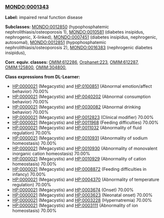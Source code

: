 
### [MONDO:0001343](http://purl.obolibrary.org/obo/MONDO_0001343)
**Label:** impaired renal function disease

**Subclasses:** [MONDO:0012850](http://purl.obolibrary.org/obo/MONDO_0012850) (hypophosphatemic nephrolithiasis/osteoporosis 1), [MONDO:0010581](http://purl.obolibrary.org/obo/MONDO_0010581) (diabetes insipidus, nephrogenic, X-linked), [MONDO:0007451](http://purl.obolibrary.org/obo/MONDO_0007451) (diabetes insipidus, nephrogenic, autosomal), [MONDO:0012851](http://purl.obolibrary.org/obo/MONDO_0012851) (hypophosphatemic nephrolithiasis/osteoporosis 2), [MONDO:0016383](http://purl.obolibrary.org/obo/MONDO_0016383) (nephrogenic diabetes insipidus), 

**Corr. equiv. classes:** [OMIM:612286](http://purl.obolibrary.org/obo/OMIM_612286), [Orphanet:223](http://www.orpha.net/ORDO/Orphanet_223), [OMIM:612287](http://purl.obolibrary.org/obo/OMIM_612287), [OMIM:125800](http://purl.obolibrary.org/obo/OMIM_125800), [OMIM:304800](http://purl.obolibrary.org/obo/OMIM_304800), 

**Class expressions from DL-Learner:**

- [HP:0000021](http://purl.obolibrary.org/obo/HP_0000021) (Megacystis) and [HP:0100851](http://purl.obolibrary.org/obo/HP_0100851) (Abnormal emotion/affect behavior) 70.00%
- [HP:0000021](http://purl.obolibrary.org/obo/HP_0000021) (Megacystis) and [HP:0040202](http://purl.obolibrary.org/obo/HP_0040202) (Abnormal consumption behavior) 70.00%
- [HP:0000021](http://purl.obolibrary.org/obo/HP_0000021) (Megacystis) and [HP:0030082](http://purl.obolibrary.org/obo/HP_0030082) (Abnormal drinking behavior) 70.00%
- [HP:0000021](http://purl.obolibrary.org/obo/HP_0000021) (Megacystis) and [HP:0012823](http://purl.obolibrary.org/obo/HP_0012823) (Clinical modifier) 70.00%
- [HP:0000021](http://purl.obolibrary.org/obo/HP_0000021) (Megacystis) and [HP:0011968](http://purl.obolibrary.org/obo/HP_0011968) (Feeding difficulties) 70.00%
- [HP:0000021](http://purl.obolibrary.org/obo/HP_0000021) (Megacystis) and [HP:0011032](http://purl.obolibrary.org/obo/HP_0011032) (Abnormality of fluid regulation) 70.00%
- [HP:0000021](http://purl.obolibrary.org/obo/HP_0000021) (Megacystis) and [HP:0010931](http://purl.obolibrary.org/obo/HP_0010931) (Abnormality of sodium homeostasis) 70.00%
- [HP:0000021](http://purl.obolibrary.org/obo/HP_0000021) (Megacystis) and [HP:0010930](http://purl.obolibrary.org/obo/HP_0010930) (Abnormality of monovalent inorganic cation homeostasis) 70.00%
- [HP:0000021](http://purl.obolibrary.org/obo/HP_0000021) (Megacystis) and [HP:0010929](http://purl.obolibrary.org/obo/HP_0010929) (Abnormality of cation homeostasis) 70.00%
- [HP:0000021](http://purl.obolibrary.org/obo/HP_0000021) (Megacystis) and [HP:0008872](http://purl.obolibrary.org/obo/HP_0008872) (Feeding difficulties in infancy) 70.00%
- [HP:0000021](http://purl.obolibrary.org/obo/HP_0000021) (Megacystis) and [HP:0004370](http://purl.obolibrary.org/obo/HP_0004370) (Abnormality of temperature regulation) 70.00%
- [HP:0000021](http://purl.obolibrary.org/obo/HP_0000021) (Megacystis) and [HP:0003674](http://purl.obolibrary.org/obo/HP_0003674) (Onset) 70.00%
- [HP:0000021](http://purl.obolibrary.org/obo/HP_0000021) (Megacystis) and [HP:0003623](http://purl.obolibrary.org/obo/HP_0003623) (Neonatal onset) 70.00%
- [HP:0000021](http://purl.obolibrary.org/obo/HP_0000021) (Megacystis) and [HP:0003228](http://purl.obolibrary.org/obo/HP_0003228) (Hypernatremia) 70.00%
- [HP:0000021](http://purl.obolibrary.org/obo/HP_0000021) (Megacystis) and [HP:0003111](http://purl.obolibrary.org/obo/HP_0003111) (Abnormality of ion homeostasis) 70.00%


